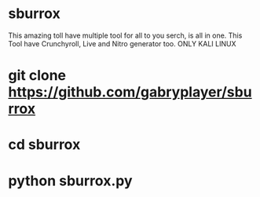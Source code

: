 # sburrox
This amazing toll have multiple tool for all to you serch, is all in one. This Tool have Crunchyroll, Live and Nitro generator too.
ONLY KALI LINUX

# git clone https://github.com/gabryplayer/sburrox
# cd sburrox
# python sburrox.py

